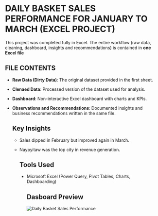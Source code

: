 # DAILY BASKET SALES PERFORMANCE FOR JANUARY TO MARCH (EXCEL PROJECT)
This project was completed fully in Excel. The entire workflow (raw data, cleaning, dashboard, insights and recommendations) is contained in **one Excel file**

## FILE CONTENTS
- **Raw Data (Dirty Data)**: The original dataset provided in the first sheet.
- **Clenaed Data**: Processed version of the dataset used for analysis.
- **Dashboard**: Non-interactive Excel dashboard with charts and KPIs.
- **Observations and Recommendations**: Documented insights and business recommendations written in the same file.

  ## Key Insights
  - Sales dipped in February but improved again in March.
  - Naypyitaw was the top city in revenue generation.
 
    ## Tools Used
    - Microsoft Excel (Power Query, Pivot Tables, Charts, Dashboarding)

        ## Dasboard Preview
      ![Daily Basket Sales Performance](https://github.com/user-attachments/assets/396a01a8-b6a0-4de5-be60-20c4c3d0f6f1)
